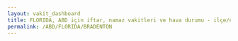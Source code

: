 ```yaml
---
layout: vakit_dashboard
title: FLORIDA, ABD için iftar, namaz vakitleri ve hava durumu - ilçe/eyalet seç
permalink: /ABD/FLORIDA/BRADENTON
---
```


<script type="text/javascript">
  var GLOBAL_COUNTRY = 'ABD';
  var GLOBAL_CITY = 'FLORIDA';
  var GLOBAL_STATE = 'BRADENTON';
  var lat = 72;
  var lon = 21;
</script>
